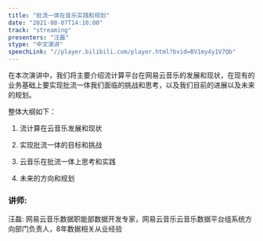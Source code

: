 ```yaml
---
title: "批流一体在音乐实践和规划"
date: "2021-08-07T14:10:00" 
track: "streaming"
presenters: "汪磊"
stype: "中文演讲"
speechLink: "//player.bilibili.com/player.html?bvid=BV1my4y1V7Qb"
---
```

在本次演讲中，我们将主要介绍流计算平台在网易云音乐的发展和现状，在现有的业务基础上要实现批流一体我们面临的挑战和思考，以及我们目前的进展以及未来的规划。

整体大纲如下：

1. 流计算在云音乐发展和现状

2. 实现批流一体的目标和挑战

3. 云音乐在批流一体上思考和实践

4. 未来的方向和规划 
 ### 讲师: 
  汪磊: 网易云音乐数据职能部数据开发专家，网易云音乐云音乐数据平台组系统方向部门负责人，8年数据相关从业经验
